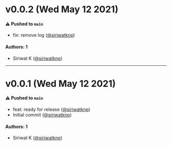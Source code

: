 # v0.0.2 (Wed May 12 2021)

#### ⚠️ Pushed to `main`

- fix: remove log ([@siriwatknp](https://github.com/siriwatknp))

#### Authors: 1

- Siriwat K ([@siriwatknp](https://github.com/siriwatknp))

---

# v0.0.1 (Wed May 12 2021)

#### ⚠️ Pushed to `main`

- feat: ready for release ([@siriwatknp](https://github.com/siriwatknp))
- Initial commit ([@siriwatknp](https://github.com/siriwatknp))

#### Authors: 1

- Siriwat K ([@siriwatknp](https://github.com/siriwatknp))
